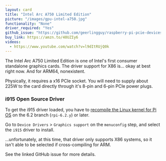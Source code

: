 ```yaml
---
layout: card
title: "Intel Arc A750 Limited Edition"
picture: "/images/gpu-intel-a750.jpg"
functionality: "None"
driver_required: "Yes"
github_issue: "https://github.com/geerlingguy/raspberry-pi-pcie-devices/issues/510"
buy_link: https://amzn.to/40UZIy6
videos:
  - https://www.youtube.com/watch?v=l9dItRUjQ0k
---
```

The Intel Arc A750 Limited Edition is one of Intel's first consumer standalone graphics cards. The driver support for X86 is... okay at best right now. And for ARM64, nonexistent.

Physically, it requires a x16 PCIe socket. You will need to supply about 225W to the card directly through it's 8-pin and 6-pin PCIe power plugs.

### i915 Open Source Driver

To get the i915 driver loaded, you have to [recompile the Linux kernel for Pi OS](https://github.com/geerlingguy/raspberry-pi-pcie-devices/tree/master/extras/cross-compile) on the 6.2 branch (`rpi-6.2.y`) or later.

Go to `Device Drivers` > `Graphics support` on the `menuconfig` step, and select the `i915` driver to install.

...unfortunately, at this time, that driver only supports X86 systems, so it isn't able to be selected if cross-compiling for ARM.

See the linked GitHub issue for more details.
